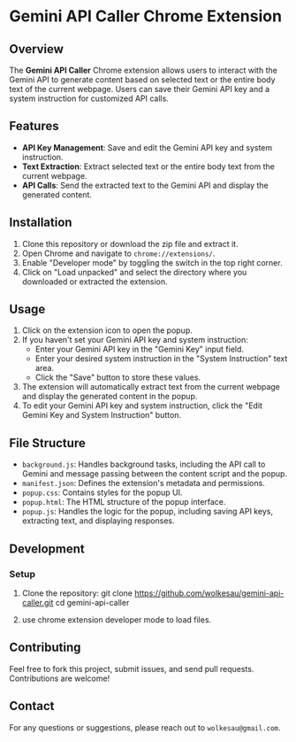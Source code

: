 # Gemini API Caller Chrome Extension

## Overview

The **Gemini API Caller** Chrome extension allows users to interact with the Gemini API to generate content based on selected text or the entire body text of the current webpage. Users can save their Gemini API key and a system instruction for customized API calls.

## Features

- **API Key Management**: Save and edit the Gemini API key and system instruction.
- **Text Extraction**: Extract selected text or the entire body text from the current webpage.
- **API Calls**: Send the extracted text to the Gemini API and display the generated content.

## Installation

1. Clone this repository or download the zip file and extract it.
2. Open Chrome and navigate to `chrome://extensions/`.
3. Enable "Developer mode" by toggling the switch in the top right corner.
4. Click on "Load unpacked" and select the directory where you downloaded or extracted the extension.

## Usage

1. Click on the extension icon to open the popup.
2. If you haven't set your Gemini API key and system instruction:
   - Enter your Gemini API key in the "Gemini Key" input field.
   - Enter your desired system instruction in the "System Instruction" text area.
   - Click the "Save" button to store these values.
3. The extension will automatically extract text from the current webpage and display the generated content in the popup.
4. To edit your Gemini API key and system instruction, click the "Edit Gemini Key and System Instruction" button.

## File Structure

- `background.js`: Handles background tasks, including the API call to Gemini and message passing between the content script and the popup.
- `manifest.json`: Defines the extension's metadata and permissions.
- `popup.css`: Contains styles for the popup UI.
- `popup.html`: The HTML structure of the popup interface.
- `popup.js`: Handles the logic for the popup, including saving API keys, extracting text, and displaying responses.

## Development

### Setup

1. Clone the repository:
git clone https://github.com/wolkesau/gemini-api-caller.git
cd gemini-api-caller

2. use chrome extension developer mode to load files.

## Contributing

Feel free to fork this project, submit issues, and send pull requests. Contributions are welcome!

## Contact

For any questions or suggestions, please reach out to `wolkesau@gmail.com`.

